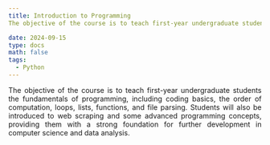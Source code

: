 ```yaml
---
title: Introduction to Programming
The objective of the course is to teach first-year undergraduate students the fundamentals of programming, including coding basics, the order of computation, loops, lists, functions, and file parsing. Students will also be introduced to web scraping and some advanced programming concepts, providing them with a strong foundation for further development in computer science and data analysis.

date: 2024-09-15
type: docs
math: false
tags:
  - Python
---
```

<div style="text-align: justify;">
The objective of the course is to teach first-year undergraduate students the fundamentals of programming, including coding basics, the order of computation, loops, lists, functions, and file parsing. Students will also be introduced to web scraping and some advanced programming concepts, providing them with a strong foundation for further development in computer science and data analysis.
</div>
